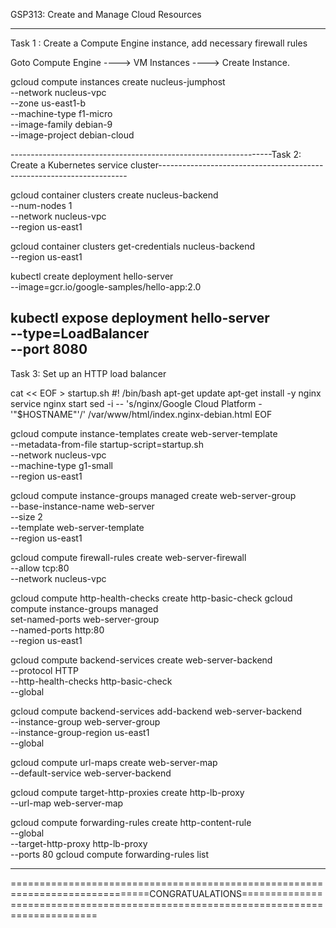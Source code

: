 GSP313: Create and Manage Cloud Resources 

-----------------------------------------------------------------------------------------------------------------------------------------------------------------------------------
Task 1 : Create a Compute Engine instance, add necessary firewall rules

Goto Compute Engine 
----> VM Instances 
----> Create Instance.

gcloud compute instances create nucleus-jumphost \
          --network nucleus-vpc \
          --zone us-east1-b  \
          --machine-type f1-micro  \
          --image-family debian-9  \
          --image-project debian-cloud

-----------------------------------------------------------------Task 2: Create a Kubernetes service cluster----------------------------------------------------------------------

gcloud container clusters create nucleus-backend \
          --num-nodes 1 \
          --network nucleus-vpc \
          --region us-east1
          
          
gcloud container clusters get-credentials nucleus-backend \
          --region us-east1

kubectl create deployment hello-server \
          --image=gcr.io/google-samples/hello-app:2.0

kubectl expose deployment hello-server \
          --type=LoadBalancer \
          --port 8080
-----------------------------------------------------------------------------------------------------------------------------------------------------------------------------------
Task 3: Set up an HTTP load balancer

cat << EOF > startup.sh
#! /bin/bash
apt-get update
apt-get install -y nginx
service nginx start
sed -i -- 's/nginx/Google Cloud Platform - '"\$HOSTNAME"'/' /var/www/html/index.nginx-debian.html
EOF

gcloud compute instance-templates create web-server-template \
          --metadata-from-file startup-script=startup.sh \
          --network nucleus-vpc \
          --machine-type g1-small \
          --region us-east1



gcloud compute instance-groups managed create web-server-group \
          --base-instance-name web-server \
          --size 2 \
          --template web-server-template \
          --region us-east1



gcloud compute firewall-rules create web-server-firewall \
          --allow tcp:80 \
          --network nucleus-vpc
          
          
          
gcloud compute http-health-checks create http-basic-check
gcloud compute instance-groups managed \
          set-named-ports web-server-group \
          --named-ports http:80 \
          --region us-east1


gcloud compute backend-services create web-server-backend \
          --protocol HTTP \
          --http-health-checks http-basic-check \
          --global
          
          
          
gcloud compute backend-services add-backend web-server-backend \
          --instance-group web-server-group \
          --instance-group-region us-east1 \
          --global


gcloud compute url-maps create web-server-map \
          --default-service web-server-backend
          
          
gcloud compute target-http-proxies create http-lb-proxy \
          --url-map web-server-map




gcloud compute forwarding-rules create http-content-rule \
        --global \
        --target-http-proxy http-lb-proxy \
        --ports 80
gcloud compute forwarding-rules list

--------------------------------------------------------------------------------------------------------------------------------------------------------------------------------
==============================================================================CONGRATUALATIONS===================================================================================
